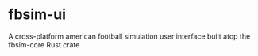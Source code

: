 # fbsim-ui
A cross-platform american football simulation user interface built atop the fbsim-core Rust crate
